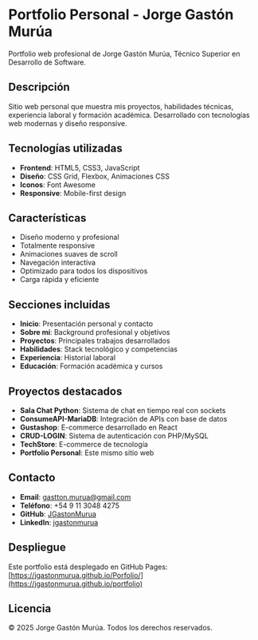 # Portfolio Personal - Jorge Gastón Murúa

Portfolio web profesional de Jorge Gastón Murúa, Técnico Superior en Desarrollo de Software.

## Descripción

Sitio web personal que muestra mis proyectos, habilidades técnicas, experiencia laboral y formación académica. Desarrollado con tecnologías web modernas y diseño responsive.

## Tecnologías utilizadas

- **Frontend**: HTML5, CSS3, JavaScript
- **Diseño**: CSS Grid, Flexbox, Animaciones CSS
- **Iconos**: Font Awesome
- **Responsive**: Mobile-first design

## Características

- Diseño moderno y profesional
- Totalmente responsive
- Animaciones suaves de scroll
- Navegación interactiva
- Optimizado para todos los dispositivos
- Carga rápida y eficiente

## Secciones incluidas

- **Inicio**: Presentación personal y contacto
- **Sobre mí**: Background profesional y objetivos
- **Proyectos**: Principales trabajos desarrollados
- **Habilidades**: Stack tecnológico y competencias
- **Experiencia**: Historial laboral
- **Educación**: Formación académica y cursos

## Proyectos destacados

- **Sala Chat Python**: Sistema de chat en tiempo real con sockets
- **ConsumeAPI-MariaDB**: Integración de APIs con base de datos
- **Gustashop**: E-commerce desarrollado en React
- **CRUD-LOGIN**: Sistema de autenticación con PHP/MySQL
- **TechStore**: E-commerce de tecnología
- **Portfolio Personal**: Este mismo sitio web

## Contacto

- **Email**: gastton.murua@gmail.com
- **Teléfono**: +54 9 11 3048 4275
- **GitHub**: [JGastonMurua](https://github.com/JGastonMurua)
- **LinkedIn**: [jgastonmurua](https://linkedin.com/in/jgastonmurua)


## Despliegue

Este portfolio está desplegado en GitHub Pages:
[https://jgastonmurua.github.io/Porfolio/](https://jgastonmurua.github.io/portfolio)

## Licencia


© 2025 Jorge Gastón Murúa. Todos los derechos reservados.
